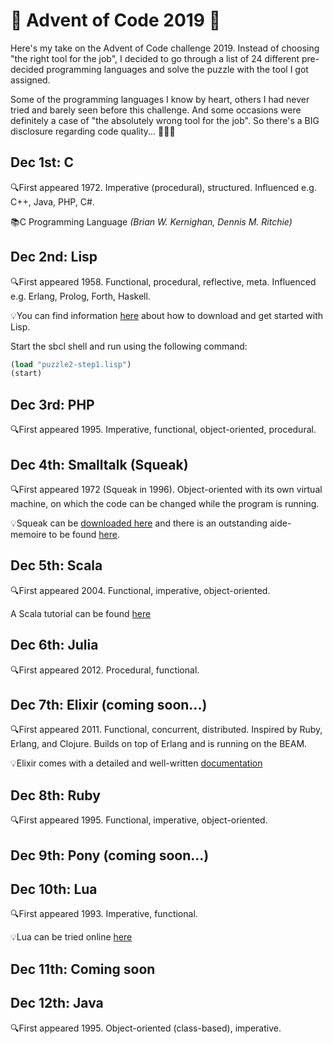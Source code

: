 # 🎄 Advent of Code 2019 🎄
Here's my take on the Advent of Code challenge 2019. Instead of choosing "the right tool for the job", I decided to go through a list of 24 different pre-decided programming languages and solve the puzzle with the tool I got assigned.

Some of the programming languages I know by heart, others I had never tried and barely seen before this challenge. And some occasions were definitely a case of "the absolutely wrong tool for the job". So there's a BIG disclosure regarding code quality... 🙈🙈🙈

## Dec 1st: C
🔍First appeared 1972. Imperative (procedural), structured. Influenced e.g. C++, Java, PHP, C#.

📚C Programming Language *(Brian W. Kernighan, Dennis M. Ritchie)*

## Dec 2nd: Lisp
🔍First appeared 1958. Functional, procedural, reflective, meta. Influenced e.g. Erlang, Prolog, Forth, Haskell.

💡You can find information [here](https://lisp-lang.org/learn/getting-started/) about how to download and get started with Lisp.

Start the sbcl shell and run using the following command:

```lisp
(load "puzzle2-step1.lisp")
(start)
```

## Dec 3rd: PHP
🔍First appeared 1995. Imperative, functional, object-oriented, procedural.

## Dec 4th: Smalltalk (Squeak)
🔍First appeared 1972 (Squeak in 1996). Object-oriented with its own virtual machine, on which the code can be changed while the program is running.

💡Squeak can be [downloaded here](https://squeak.org/) and there is an outstanding aide-memoire to be found [here](https://wiki.squeak.org/squeak/5699).

## Dec 5th: Scala
🔍First appeared 2004. Functional, imperative, object-oriented.

A Scala tutorial can be found [here](https://www.tutorialspoint.com/scala/index.htm)

## Dec 6th: Julia
🔍First appeared 2012. Procedural, functional.

## Dec 7th: Elixir (coming soon...)
🔍First appeared 2011. Functional, concurrent, distributed. Inspired by Ruby, Erlang, and Clojure. Builds on top of Erlang and is running on the BEAM.

💡Elixir comes with a detailed and well-written [documentation](https://hexdocs.pm/elixir)

## Dec 8th: Ruby
🔍First appeared 1995. Functional, imperative, object-oriented.

## Dec 9th: Pony (coming soon...)

## Dec 10th: Lua
🔍First appeared 1993. Imperative, functional.

💡Lua can be tried online [here](https://www.lua.org/cgi-bin/demo)

## Dec 11th: Coming soon

## Dec 12th: Java
🔍First appeared 1995. Object-oriented (class-based), imperative.